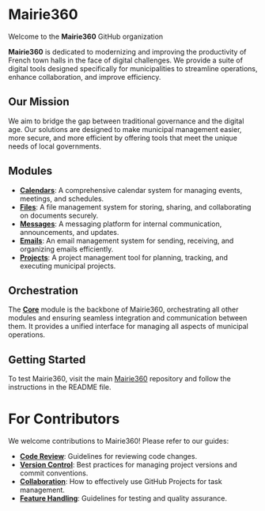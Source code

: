 # Mairie360

Welcome to the **Mairie360** GitHub organization

**Mairie360** is dedicated to modernizing and improving the productivity of French town halls in the face of digital challenges. We provide a suite of digital tools designed specifically for municipalities to streamline operations, enhance collaboration, and improve efficiency. 

## Our Mission

We aim to bridge the gap between traditional governance and the digital age. Our solutions are designed to make municipal management easier, more secure, and more efficient by offering tools that meet the unique needs of local governments.

## Modules

- [**Calendars**](https://github.com/mairie360/calendars): A comprehensive calendar system for managing events, meetings, and schedules.  
- [**Files**](https://github.com/mairie360/files): A file management system for storing, sharing, and collaborating on documents securely.  
- [**Messages**](https://github.com/mairie360/messages): A messaging platform for internal communication, announcements, and updates.  
- [**Emails**](https://github.com/mairie360/emails): An email management system for sending, receiving, and organizing emails efficiently.  
- [**Projects**](https://github.com/mairie360/projects): A project management tool for planning, tracking, and executing municipal projects.  

## Orchestration

The [**Core**](https://github.com/mairie360/core) module is the backbone of Mairie360, orchestrating all other modules and ensuring seamless integration and communication between them. It provides a unified interface for managing all aspects of municipal operations.

## Getting Started

To test Mairie360, visit the main [Mairie360](https://github.com/mairie360/mairie360) repository and follow the instructions in the README file.

# For Contributors

We welcome contributions to Mairie360! Please refer to our guides:

- [**Code Review**](../CODE_REVIEW.md): Guidelines for reviewing code changes.
- [**Version Control**](../VERSION_CONTROL.md): Best practices for managing project versions and commit conventions.
- [**Collaboration**](../COLLABORATION.md): How to effectively use GitHub Projects for task management.
- [**Feature Handling**](../TESTING.md): Guidelines for testing and quality assurance.